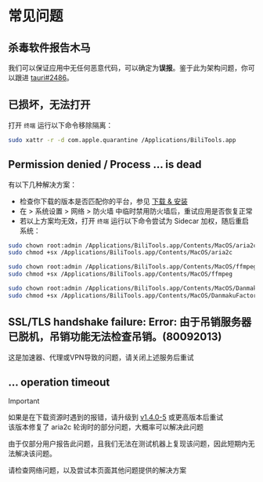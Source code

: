 # 常见问题

## 杀毒软件报告木马

我们可以保证应用中无任何恶意代码，可以确定为**误报**。鉴于此为架构问题，你可以跟进 [tauri#2486](https://github.com/tauri-apps/tauri/issues/2486)。

## 已损坏，无法打开

打开 `终端` 运行以下命令移除隔离：

```bash
sudo xattr -r -d com.apple.quarantine /Applications/BiliTools.app
```

## Permission denied / Process ... is dead

有以下几种解决方案：

- 检查你下载的版本是否匹配你的平台，参见 [下载 & 安装](/guide/install)
- 在 <i class="fa-brands fa-apple"></i> > 系统设置 > 网络 > 防火墙 中临时禁用防火墙后，重试应用是否恢复正常
- 若以上方案均无效，打开 `终端` 运行以下命令尝试为 Sidecar 加权，随后重启系统：

```bash
sudo chown root:admin /Applications/BiliTools.app/Contents/MacOS/aria2c
sudo chmod +sx /Applications/BiliTools.app/Contents/MacOS/aria2c

sudo chown root:admin /Applications/BiliTools.app/Contents/MacOS/ffmpeg
sudo chmod +sx /Applications/BiliTools.app/Contents/MacOS/ffmpeg

sudo chown root:admin /Applications/BiliTools.app/Contents/MacOS/DanmakuFactory
sudo chmod +sx /Applications/BiliTools.app/Contents/MacOS/DanmakuFactory
```

## SSL/TLS handshake failure: Error: 由于吊销服务器已脱机，吊销功能无法检查吊销。(80092013)

这是加速器、代理或VPN导致的问题，请关闭上述服务后重试

## ... operation timeout

> [!IMPORTANT]
> 如果是在下载资源时遇到的报错，请升级到 [v1.4.0-5](https://github.com/btjawa/BiliTools/releases/v1.4.0-5) 或更高版本后重试<br>
> 该版本修复了 aria2c 轮询时的部分问题，大概率可以解决此问题

由于仅部分用户报告此问题，且我们无法在测试机器上复现该问题，因此短期内无法解决该问题。

请检查网络问题，以及尝试本页面其他问题提供的解决方案
